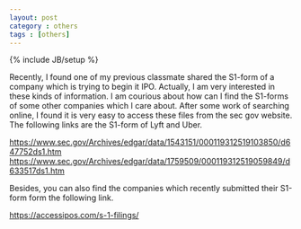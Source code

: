 ```yaml
---
layout: post
category : others
tags : [others]
---
```

{% include JB/setup %}

Recently, I found one of my previous classmate shared the S1-form of a company which is trying to begin it IPO. Actually, I am very interested in these kinds of information. I am courious about how can I find the S1-forms of some other companies which I care about. After some work of searching online, I found it is very easy to access these files from the sec gov website. The following links are the S1-form of Lyft and Uber. 

https://www.sec.gov/Archives/edgar/data/1543151/000119312519103850/d647752ds1.htm
https://www.sec.gov/Archives/edgar/data/1759509/000119312519059849/d633517ds1.htm


Besides, you can also find the companies which recently submitted their S1-form form the following link.

https://accessipos.com/s-1-filings/